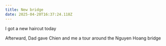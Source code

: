 ```yaml
---
title: New bridge
date: 2025-04-20T16:37:24.118Z
---
```


I got a new haircut today

Afterward, Dad gave Chien and me a tour around the Nguyen Hoang bridge
